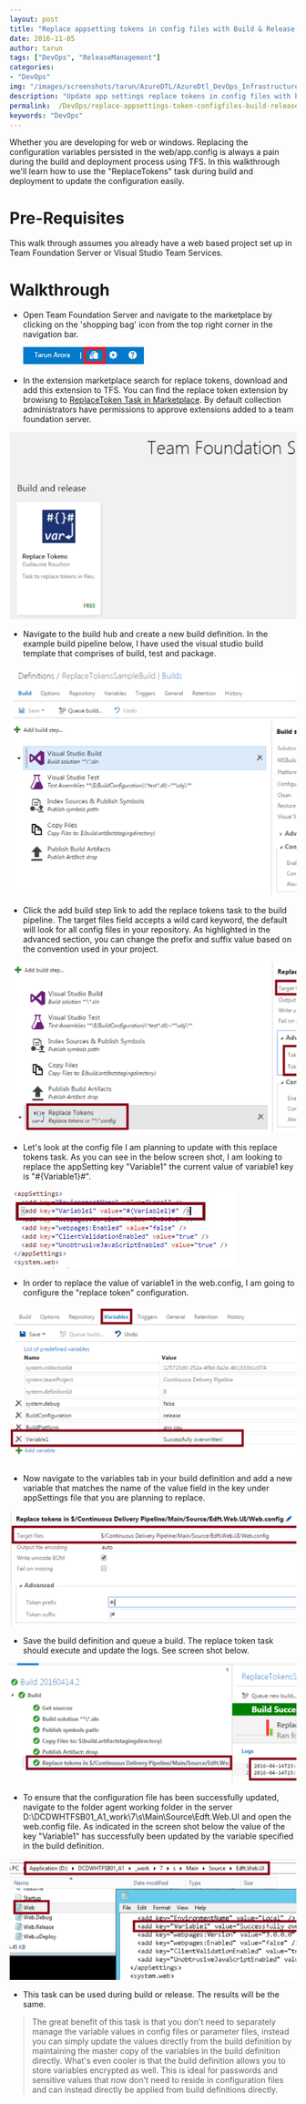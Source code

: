 ```yaml
---
layout: post
title: "Replace appsetting tokens in config files with Build & Release Management in VSTS (TFS)"
date: 2016-11-05
author: tarun 
tags: ["DevOps", "ReleaseManagement"]
categories:
- "DevOps"
img: "/images/screenshots/tarun/AzureDTL/AzureDtl_DevOps_InfrastructureIsCode.png"
description: "Update app settings replace tokens in config files with build and release management in VSTS and TFS"
permalink:  /DevOps/replace-appsettings-token-configfiles-build-release-tfs-vsts
keywords: "DevOps"
---
```

Whether you are developing for web or windows. Replacing the configuration variables persisted in the web/app.config is always a pain during the build and deployment process using TFS. In this walkthrough we'll learn how to use the "ReplaceTokens" task during build and deployment to update the configuration easily. 

<!--more--> 

# Pre-Requisites 
This walk through assumes you already have a web based project set up in Team Foundation Server or Visual Studio Team Services. 

# Walkthrough 
+ Open Team Foundation Server and navigate to the marketplace by clicking on the 'shopping bag' icon from the top right corner in the navigation bar.
   
   ![NavigateToMarketplace](/images/screenshots/tarun/ReplaceTokens/Nav2MrktplaceVstsTfs.png)

+	In the extension marketplace search for replace tokens, download and add this extension to TFS. You can find the replace token extension by browisng to [ReplaceToken Task in Marketplace](https://marketplace.visualstudio.com/items?itemName=qetza.replacetokens&targetId=4ace6815-ca0a-4926-92f1-862643b5c950). By default collection administrators have permissions to approve extensions added to a team foundation server. 
   
   ![ReplaceTokenExtension](/images/screenshots/tarun/ReplaceTokens/ReplaceTokenExtension.png)

+	Navigate to the build hub and create a new build definition. In the example build pipeline below, I have used the visual studio build template that comprises of build, test and package.
   
   ![DefaultBuildPipeline](/images/screenshots/tarun/ReplaceTokens/DefaultBuildPipeline.png)
 
+	Click the add build step link to add the replace tokens task to the build pipeline. The target files field accepts a wild card keyword, the default will look for all config files in your repository. As highlighted in the advanced section, you can change the prefix and suffix value based on the convention used in your project. 
   
   ![ReplaceTokenTask](/images/screenshots/tarun/ReplaceTokens/ReplaceTokenTask.png)
 
+	Let's look at the config file I am planning to update with this replace tokens task. As you can see in the below screen shot, I am looking to replace the appSetting key "Variable1" the current value of variable1 key is "#{Variable1}#". 
   
   ![AppConfigVariable](/images/screenshots/tarun/ReplaceTokens/AppConfigVariable.png)
 
+	In order to replace the value of variable1 in the web.config, I am going to configure the "replace token" configuration.
   
   ![BuildTokenVariableReplace](/images/screenshots/tarun/ReplaceTokens/BuildTokenVariableReplace.png)
 
+	Now navigate to the variables tab in your build definition and add a new variable that matches the name of the value field in the key under appSettings file that you are planning to replace. 
   
   ![ReplaceTokenVariableExample](/images/screenshots/tarun/ReplaceTokens/ReplaceTokenVariableEx.png)
 
+	Save the build definition and queue a build. The replace token task should execute and update the logs. See screen shot below. 
   
   ![BuildOutputReplaceToken](/images/screenshots/tarun/ReplaceTokens/BuildOutputReplaceToken.png)
 
+	To ensure that the configuration file has been successfully updated, navigate to the folder agent working folder in the server D:\DCDWHTFSB01_A1\_work\7\s\Main\Source\Edft.Web.UI and open the web.config file. As indicated in the screen shot below the value of the key "Variable1" has successfully been updated by the variable specified in the build definition. 
   
   ![ReplaceTokenLogFileOutput](/images/screenshots/tarun/ReplaceTokens/ReplaceTokenLogFile.png)
  
+	This task can be used during build or release. The results will be the same. 
 
> The great benefit of this task is that you don't need to separately manage the variable values in config files or parameter files, instead you can simply update the values directly from the build definition by maintaining the master copy of the variables in the build definition directly. What's even cooler is that the build definition allows you to store variables encrypted as well. This is ideal for passwords and sensitive values that now don't need to reside in configuration files and can instead directly be applied from build definitions directly. 



